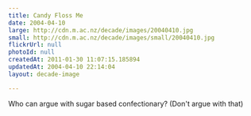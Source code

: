 ```yaml
---
title: Candy Floss Me
date: 2004-04-10
large: http://cdn.m.ac.nz/decade/images/20040410.jpg
small: http://cdn.m.ac.nz/decade/images/small/20040410.jpg
flickrUrl: null
photoId: null
createdAt: 2011-01-30 11:07:15.185894
updatedAt: 2004-04-10 22:14:04
layout: decade-image

---
```

Who can argue with sugar based confectionary? (Don't argue with that)
